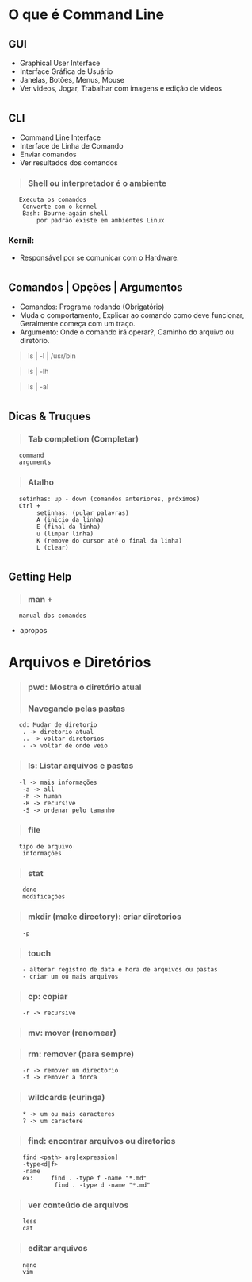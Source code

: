 # O que é Command Line
## GUI
* Graphical User Interface
* Interface Gráfica de Usuário
* Janelas, Botões, Menus, Mouse
* Ver videos, Jogar, Trabalhar com imagens e edição de videos
#
## CLI 
* Command Line Interface
* Interface de Linha de Comando
* Enviar comandos
* Ver resultados dos comandos
> ### Shell ou interpretador é o ambiente

       Executa os comandos
        Converte com o kernel
        Bash: Bourne-again shell
            por padrão existe em ambientes Linux
### Kernil: 
* Responsável por se comunicar com o Hardware.
#
## Comandos | Opções | Argumentos
* Comandos: Programa rodando (Obrigatório)
* Muda o comportamento, Explicar ao comando como deve funcionar, Geralmente começa com um traço.
* Argumento: Onde o comando irá operar?, Caminho do arquivo ou diretório.

> ls | -l | /usr/bin

> ls | -lh

> ls | -al
#
## Dicas & Truques
> ### Tab completion (Completar)

       command
       arguments
> ### Atalho

       setinhas: up - down (comandos anteriores, próximos)
       Ctrl +
            setinhas: (pular palavras)
            A (inicio da linha)
            E (final da linha)
            u (limpar linha)
            K (remove do cursor até o final da linha)
            L (clear)
#
## Getting Help
> ### man +

       manual dos comandos
* apropos
#
# Arquivos e Diretórios
> ### pwd: Mostra o diretório atual
> ### Navegando pelas pastas

       cd: Mudar de diretorio
        . -> diretorio atual
        .. -> voltar diretorios
        - -> voltar de onde veio
> ### ls: Listar arquivos e pastas

       -l -> mais informações
        -a -> all
        -h -> human
        -R -> recursive
        -S -> ordenar pelo tamanho
> ### file

       tipo de arquivo
        informações
> ### stat

        dono
        modificações
> ### mkdir (make directory): criar diretorios
        
        -p
> ### touch

        - alterar registro de data e hora de arquivos ou pastas
        - criar um ou mais arquivos
> ### cp: copiar

        -r -> recursive
> ### mv: mover (renomear)

> ### rm: remover (para sempre)

        -r -> remover um directorio
        -f -> remover a forca
> ### wildcards (curinga)

        * -> um ou mais caracteres
        ? -> um caractere
> ### find: encontrar arquivos ou diretorios

        find <path> arg[expression]
        -type<d|f>
        -name
        ex:     find . -type f -name "*.md"
                 find . -type d -name "*.md"
> ### ver conteúdo de arquivos

        less
        cat
> ### editar arquivos

        nano
        vim